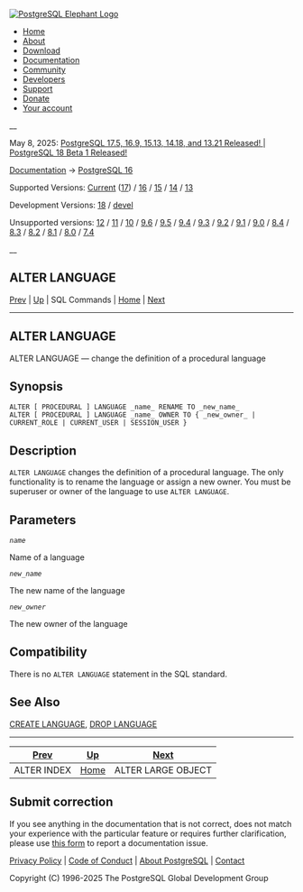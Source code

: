 [ ![PostgreSQL Elephant Logo](/media/img/about/press/elephant.png) ](/)

  * [Home](/ "Home")
  * [About](/about/ "About")
  * [Download](/download/ "Download")
  * [Documentation](/docs/ "Documentation")
  * [Community](/community/ "Community")
  * [Developers](/developer/ "Developers")
  * [Support](/support/ "Support")
  * [Donate](/about/donate/ "Donate")
  * [Your account](/account/ "Your account")

__

May 8, 2025: [ PostgreSQL 17.5, 16.9, 15.13, 14.18, and 13.21 Released! ](/about/news/postgresql-175-169-1513-1418-and-1321-released-3072/) | [ PostgreSQL 18 Beta 1 Released! ](/about/news/postgresql-18-beta-1-released-3070/)

[Documentation](/docs/ "Documentation") -> [PostgreSQL
16](/docs/16/index.html)

Supported Versions: [Current](/docs/current/sql-alterlanguage.html "PostgreSQL
17 - ALTER LANGUAGE") ([17](/docs/17/sql-alterlanguage.html "PostgreSQL 17 -
ALTER LANGUAGE")) / [16](/docs/16/sql-alterlanguage.html "PostgreSQL 16 -
ALTER LANGUAGE") / [15](/docs/15/sql-alterlanguage.html "PostgreSQL 15 - ALTER
LANGUAGE") / [14](/docs/14/sql-alterlanguage.html "PostgreSQL 14 - ALTER
LANGUAGE") / [13](/docs/13/sql-alterlanguage.html "PostgreSQL 13 - ALTER
LANGUAGE")

Development Versions: [18](/docs/18/sql-alterlanguage.html "PostgreSQL 18 -
ALTER LANGUAGE") / [devel](/docs/devel/sql-alterlanguage.html "PostgreSQL
devel - ALTER LANGUAGE")

Unsupported versions: [12](/docs/12/sql-alterlanguage.html "PostgreSQL 12 -
ALTER LANGUAGE") / [11](/docs/11/sql-alterlanguage.html "PostgreSQL 11 - ALTER
LANGUAGE") / [10](/docs/10/sql-alterlanguage.html "PostgreSQL 10 - ALTER
LANGUAGE") / [9.6](/docs/9.6/sql-alterlanguage.html "PostgreSQL 9.6 - ALTER
LANGUAGE") / [9.5](/docs/9.5/sql-alterlanguage.html "PostgreSQL 9.5 - ALTER
LANGUAGE") / [9.4](/docs/9.4/sql-alterlanguage.html "PostgreSQL 9.4 - ALTER
LANGUAGE") / [9.3](/docs/9.3/sql-alterlanguage.html "PostgreSQL 9.3 - ALTER
LANGUAGE") / [9.2](/docs/9.2/sql-alterlanguage.html "PostgreSQL 9.2 - ALTER
LANGUAGE") / [9.1](/docs/9.1/sql-alterlanguage.html "PostgreSQL 9.1 - ALTER
LANGUAGE") / [9.0](/docs/9.0/sql-alterlanguage.html "PostgreSQL 9.0 - ALTER
LANGUAGE") / [8.4](/docs/8.4/sql-alterlanguage.html "PostgreSQL 8.4 - ALTER
LANGUAGE") / [8.3](/docs/8.3/sql-alterlanguage.html "PostgreSQL 8.3 - ALTER
LANGUAGE") / [8.2](/docs/8.2/sql-alterlanguage.html "PostgreSQL 8.2 - ALTER
LANGUAGE") / [8.1](/docs/8.1/sql-alterlanguage.html "PostgreSQL 8.1 - ALTER
LANGUAGE") / [8.0](/docs/8.0/sql-alterlanguage.html "PostgreSQL 8.0 - ALTER
LANGUAGE") / [7.4](/docs/7.4/sql-alterlanguage.html "PostgreSQL 7.4 - ALTER
LANGUAGE")

__

ALTER LANGUAGE  
---  
[Prev](sql-alterindex.html "ALTER INDEX")  | [Up](sql-commands.html "SQL Commands") | SQL Commands | [Home](index.html "PostgreSQL 16.9 Documentation") |  [Next](sql-alterlargeobject.html "ALTER LARGE OBJECT")  
  
* * *

## ALTER LANGUAGE

ALTER LANGUAGE — change the definition of a procedural language

## Synopsis

    
    
    ALTER [ PROCEDURAL ] LANGUAGE _name_ RENAME TO _new_name_
    ALTER [ PROCEDURAL ] LANGUAGE _name_ OWNER TO { _new_owner_ | CURRENT_ROLE | CURRENT_USER | SESSION_USER }
    

## Description

`ALTER LANGUAGE` changes the definition of a procedural language. The only
functionality is to rename the language or assign a new owner. You must be
superuser or owner of the language to use `ALTER LANGUAGE`.

## Parameters

_`name`_

    

Name of a language

_`new_name`_

    

The new name of the language

_`new_owner`_

    

The new owner of the language

## Compatibility

There is no `ALTER LANGUAGE` statement in the SQL standard.

## See Also

[CREATE LANGUAGE](sql-createlanguage.html "CREATE LANGUAGE"), [DROP
LANGUAGE](sql-droplanguage.html "DROP LANGUAGE")

* * *

[Prev](sql-alterindex.html "ALTER INDEX")  | [Up](sql-commands.html "SQL Commands") |  [Next](sql-alterlargeobject.html "ALTER LARGE OBJECT")  
---|---|---  
ALTER INDEX  | [Home](index.html "PostgreSQL 16.9 Documentation") |  ALTER LARGE OBJECT  
  
## Submit correction

If you see anything in the documentation that is not correct, does not match
your experience with the particular feature or requires further clarification,
please use [this form](/account/comments/new/16/sql-alterlanguage.html/) to
report a documentation issue.

[Privacy Policy](/about/privacypolicy) | [Code of Conduct](/about/policies/coc/) | [About PostgreSQL](/about/) | [Contact](/about/contact/)  

Copyright (C) 1996-2025 The PostgreSQL Global Development Group

